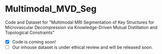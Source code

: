 # Multimodal_MVD_Seg
Code and Dataset for "Multimodal MRI Segmentation of Key Structures for Microvascular Decompression via Knowledge-Driven Mutual Distillation and Topological Constraints"
- [x] Code is coming soon!
- [ ] Our inhouse dataset is under ethical review and will be released soon.
